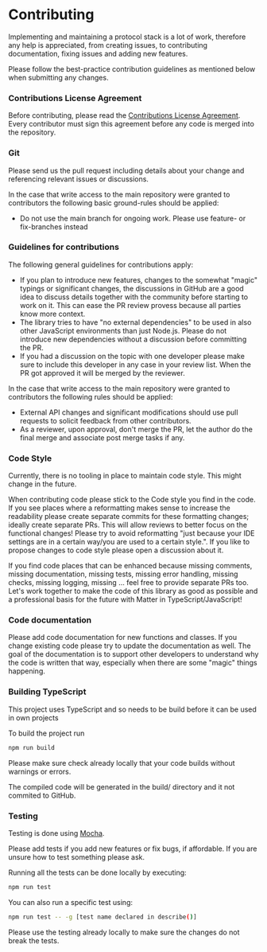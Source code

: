 # Contributing

Implementing and maintaining a protocol stack is a lot of work, therefore any
help is appreciated, from creating issues, to contributing documentation, 
fixing issues and adding new features.

Please follow the best-practice contribution guidelines as mentioned below 
when submitting any changes.

### Contributions License Agreement

Before contributing, please read the 
[Contributions License Agreement](./CLA.md).
Every contributor must sign this agreement before any code is merged into the
repository.

### Git

Please send us the pull request including details about your change and 
referencing relevant issues or discussions.

In the case that write access to the main repository were granted to 
contributors the following basic ground-rules should be applied:

* Do not use the main branch for ongoing work. Please use feature- or 
fix-branches instead

### Guidelines for contributions

The following general guidelines for contributions apply:
* If you plan to introduce new features, changes to the somewhat "magic" typings
or significant changes, the discussions in GitHub are a good idea to discuss 
details together with the community before starting to work on it. This can ease
the PR review provess because all parties know more context.
* The library tries to have "no external dependencies" to be used in also other 
JavaScript environments than just Node.js. Please do not introduce new 
dependencies without a discussion before committing the PR.
* If you had a discussion on the topic with one developer please make sure to 
include this developer in any case in your review list. When the PR got 
approved it will be merged by the reviewer.

In the case that write access to the main repository were granted to 
contributors the following rules should be applied:

* External API changes and significant modifications should use pull requests
to solicit feedback from other contributors.
* As a reviewer, upon approval, don't merge the PR, let the author do the 
final merge and associate post merge tasks if any.

### Code Style

Currently, there is no tooling in place to maintain code style. This might 
change in the future.

When contributing code please stick to the Code style you find in the code. 
If you see places where a reformatting makes sense to increase the readability 
please create separate commits for these formatting changes; ideally create 
separate PRs. This will allow reviews to better focus on the functional 
changes! Please try to avoid reformatting "just because your IDE settings are 
in a certain way/you are used to a certain style.". If you like to propose 
changes to code style please open a discussion about it.

If you find code places that can be enhanced because missing comments, missing 
documentation, missing tests, missing error handling, missing checks, missing 
logging, missing ... feel free to provide separate PRs too.
Let's work together to make the code of this library as good as possible and a 
professional basis for the future with Matter in TypeScript/JavaScript!

### Code documentation
Please add code documentation for new functions and classes. If you change 
existing code please try to update the documentation as well. The goal of the 
documentation is to support other developers to understand why the code is 
written that way, especially when there are some "magic" things happening.

### Building TypeScript
This project uses TypeScript and so needs to be build before it can be used 
in own projects

To build the project run

``` sh
npm run build
```

Please make sure check already locally that your code builds without warnings
or errors.

The compiled code will be generated in the build/ directory and it not 
commited to GitHub.

### Testing

Testing is done using [Mocha](https://mochajs.org/).

Please add tests if you add new features or fix bugs, if affordable. If you 
are unsure how to test something please ask.

Running all the tests can be done locally by executing:

``` sh
npm run test
```

You can also run a specific test using:

``` sh
npm run test -- -g [test name declared in describe()]
```

Please use the testing already locally to make sure the changes do not break 
the tests.
